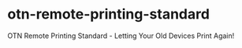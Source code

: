 # otn-remote-printing-standard
OTN Remote Printing Standard - Letting Your Old Devices Print Again!
